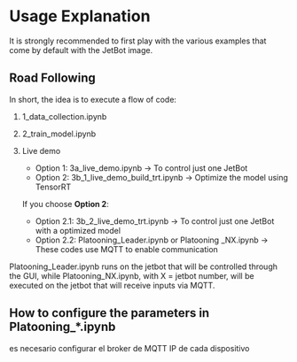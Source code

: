 # Usage Explanation

It is strongly recommended to first play with the various examples that come by default with the JetBot image.

## Road Following 

In short, the idea is to execute a flow of code:

1. 1_data_collection.ipynb

2. 2_train_model.ipynb

3. Live demo
   - Option 1: 3a_live_demo.ipynb -> To control just one JetBot
   - Option 2: 3b_1_live_demo_build_trt.ipynb -> Optimize the model using TensorRT
   
   If you choose **Option 2**:
   - Option 2.1: 3b_2_live_demo_trt.ipynb -> To control just one JetBot with a optimized model
   - Option 2.2: Platooning_Leader.ipynb or Platooning _NX.ipynb -> These codes use MQTT to enable communication 

Platooning_Leader.ipynb runs on the jetbot that will be controlled through the GUI, while Platooning_NX.ipynb, with X = jetbot number, will be executed on the jetbot that will receive inputs via MQTT.

## How to configure the parameters in Platooning_*.ipynb

es necesario configurar el broker de MQTT
IP de cada dispositivo
